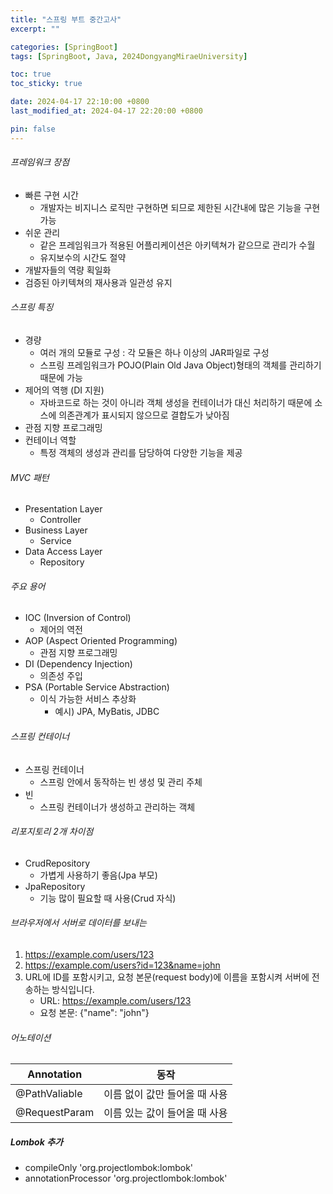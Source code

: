 ```yaml
---
title: "스프링 부트 중간고사"
excerpt: ""

categories: [SpringBoot]
tags: [SpringBoot, Java, 2024DongyangMiraeUniversity]

toc: true
toc_sticky: true

date: 2024-04-17 22:10:00 +0800
last_modified_at: 2024-04-17 22:20:00 +0800

pin: false
---
```

###### 프레임워크 장점
- 빠른 구현 시간
    - 개발자는 비지니스 로직만 구현하면 되므로 제한된 시간내에 많은 기능을 구현 가능
- 쉬운 관리
    - 같은 프레임워크가 적용된 어플리케이션은 아키텍쳐가 같으므로 관리가 수월
    - 유지보수의 시간도 절약
- 개발자들의 역량 획일화
- 검증된 아키텍쳐의 재사용과 일관성 유지

###### 스프링 특징
- 경량
    - 여러 개의 모듈로 구성 : 각 모듈은 하나 이상의 JAR파일로 구성
    - 스프링 프레임워크가 POJO(Plain Old Java Object)형태의 객체를 관리하기 때문에 가능
- 제어의 역행 (DI 지원)
    - 자바코드로 하는 것이 아니라 객체 생성을 컨테이너가 대신 처리하기 때문에 소스에 의존관계가 표시되지 않으므로 결합도가 낮아짐
- 관점 지향 프로그래밍
- 컨테이너 역할
    - 특정 객체의 생성과 관리를 담당하여 다양한 기능을 제공

###### MVC 패턴
- Presentation Layer
    - Controller
- Business Layer
    - Service
- Data Access Layer
    - Repository

###### 주요 용어
- IOC (Inversion of Control)
    - 제어의 역전
- AOP (Aspect Oriented Programming)
    - 관점 지향 프로그래밍
- DI (Dependency Injection)
    - 의존성 주입
- PSA (Portable Service Abstraction)
    - 이식 가능한 서비스 추상화
        - 예시) JPA, MyBatis, JDBC

###### 스프링 컨테이너
- 스프링 컨테이너
    - 스프링 안에서 동작하는 빈 생성 및 관리 주체
- 빈
    - 스프링 컨테이너가 생성하고 관리하는 객체

###### 리포지토리 2개 차이점
- CrudRepository
    - 가볍게 사용하기 좋음(Jpa 부모)
- JpaRepository
    - 기능 많이 필요할 때 사용(Crud 자식)

###### 브라우저에서 서버로 데이터를 보내는 
1. https://example.com/users/123
2. https://example.com/users?id=123&name=john
3. URL에 ID를 포함시키고, 요청 본문(request body)에 이름을 포함시켜 서버에 전송하는 방식입니다.
    - URL: https://example.com/users/123
    - 요청 본문: {"name": "john"}

###### 어노테이션

|Annotation|동작|
|--|--|
|@PathValiable|이름 없이 값만 들어올 때 사용|
|@RequestParam|이름 있는 값이 들어올 때 사용|

##### Lombok 추가
- compileOnly 'org.projectlombok:lombok'
- annotationProcessor 'org.projectlombok:lombok'
